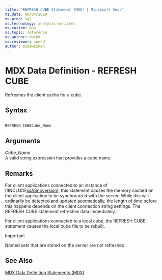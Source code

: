 ```yaml
---
title: "REFRESH CUBE Statement (MDX) | Microsoft Docs"
ms.date: 06/04/2018
ms.prod: sql
ms.technology: analysis-services
ms.custom: mdx
ms.topic: reference
ms.author: owend
ms.reviewer: owend
author: minewiskan
---
```

# MDX Data Definition - REFRESH CUBE


  Refreshes the client cache for a cube.  
  
## Syntax  
  
```  
  
REFRESH CUBECube_Name   
```  
  
## Arguments  
 *Cube_Name*  
 A valid string expression that provides a cube name.  
  
## Remarks  
 For client applications connected to an instance of [!INCLUDE[ssASnoversion](../includes/ssasnoversion-md.md)], this statement causes the memory cached on the client application to be synchronized with the server. While this will ordinarily be detected and updated automatically, the length of time before this happens depends on the client connection string settings. The REFRESH CUBE statement refreshes data immediately.  
  
 For client applications connected to a local cube, the REFRESH CUBE statement causes the local cube file to be rebuilt.  
  
> [!IMPORTANT]  
>  Named sets that are stored on the server are not refreshed.  
  
## See Also  
 [MDX Data Definition Statements &#40;MDX&#41;](../mdx/mdx-data-definition-statements-mdx.md)  
  
  
